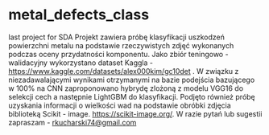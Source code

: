 # metal_defects_class
last project for SDA
Projekt zawiera próbę klasyfikacji uszkodzeń powierzchni metalu na podstawie rzeczywistych zdjęć wykonanych podczas oceny przydatności komponentu. 
Jako zbiór teningowo - walidacyjny wykorzystano dataset Kaggla - https://www.kaggle.com/datasets/alex000kim/gc10det .
W związku z niezadawalającymi wynikami otrzymanymi na bazie podejścia bazującego w 100% na CNN zaproponowano hybrydę zlożoną z modelu VGG16 do selekcji cech a następnie LightGBM do klasyfikacji. Podjęto również próbę uzyskania informacji o wielkości wad na podstawie obróbki zdjęcia biblioteką Scikit - image. https://scikit-image.org/.
W razie pytań lub sugestii zapraszam  - rkucharski74@gmail.com
